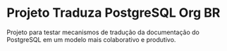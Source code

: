 # Projeto Traduza PostgreSQL Org BR

Projeto para testar mecanismos de tradução da documentação do PostgreSQL em um modelo mais colaborativo e produtivo.

